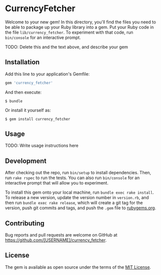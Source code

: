 # CurrencyFetcher

Welcome to your new gem! In this directory, you'll find the files you need to be able to package up your Ruby library into a gem. Put your Ruby code in the file `lib/currency_fetcher`. To experiment with that code, run `bin/console` for an interactive prompt.

TODO: Delete this and the text above, and describe your gem

## Installation

Add this line to your application's Gemfile:

```ruby
gem 'currency_fetcher'
```

And then execute:

    $ bundle

Or install it yourself as:

    $ gem install currency_fetcher

## Usage

TODO: Write usage instructions here

## Development

After checking out the repo, run `bin/setup` to install dependencies. Then, run `rake rspec` to run the tests. You can also run `bin/console` for an interactive prompt that will allow you to experiment.

To install this gem onto your local machine, run `bundle exec rake install`. To release a new version, update the version number in `version.rb`, and then run `bundle exec rake release`, which will create a git tag for the version, push git commits and tags, and push the `.gem` file to [rubygems.org](https://rubygems.org).

## Contributing

Bug reports and pull requests are welcome on GitHub at https://github.com/[USERNAME]/currency_fetcher.


## License

The gem is available as open source under the terms of the [MIT License](http://opensource.org/licenses/MIT).


